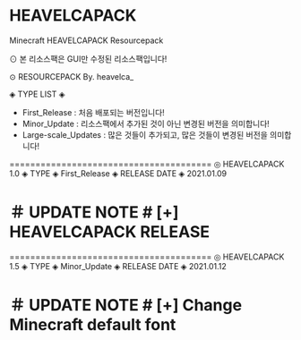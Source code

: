 # HEAVELCAPACK
Minecraft HEAVELCAPACK Resourcepack

⊙ 본 리소스팩은 GUI만 수정된 리소스팩입니다!

⊙ RESOURCEPACK By. heavelca_


◈ TYPE LIST ◈
- First_Release : 처음 배포되는 버전입니다!
- Minor_Update : 리소스팩에서 추가된 것이 아닌 변경된 버전을 의미합니다!
- Large-scale_Updates : 많은 것들이 추가되고, 많은 것들이 변경된 버전을 의미합니다!


=======================================
◎ HEAVELCAPACK 1.0
◈ TYPE ◈ First_Release
◈ RELEASE DATE ◈ 2021.01.09

＃ UPDATE NOTE #
[+] HEAVELCAPACK RELEASE
=======================================

=======================================
◎ HEAVELCAPACK 1.5
◈ TYPE ◈ Minor_Update
◈ RELEASE DATE ◈ 2021.01.12

＃ UPDATE NOTE #
[+] Change Minecraft default font
=======================================
